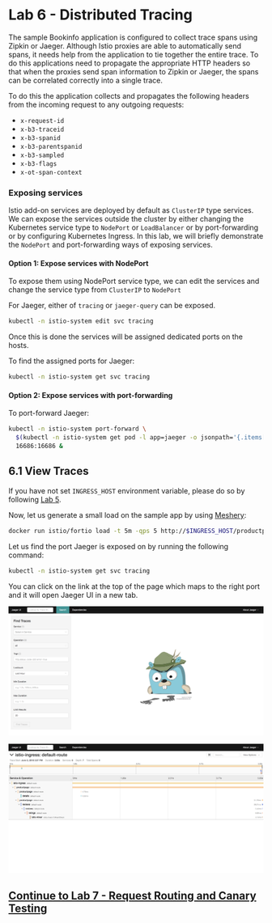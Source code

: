 # Lab 6 - Distributed Tracing

The sample Bookinfo application is configured to collect trace spans using Zipkin or Jaeger. Although Istio proxies are able to automatically send spans, it needs help from the application to tie together the entire trace. To do this applications need to propagate the appropriate HTTP headers so that when the proxies send span information to Zipkin or Jaeger, the spans can be correlated correctly into a single trace.

To do this the application collects and propagates the following headers from the incoming request to any outgoing requests:

- `x-request-id`
- `x-b3-traceid`
- `x-b3-spanid`
- `x-b3-parentspanid`
- `x-b3-sampled`
- `x-b3-flags`
- `x-ot-span-context`

### Exposing services

Istio add-on services are deployed by default as `ClusterIP` type services. We can expose the services outside the cluster by either changing the Kubernetes service type to `NodePort` or `LoadBalancer` or by port-forwarding or by configuring Kubernetes Ingress. In this lab, we will briefly demonstrate the `NodePort` and port-forwarding ways of exposing services.

#### Option 1: Expose services with NodePort
To expose them using NodePort service type, we can edit the services and change the service type from `ClusterIP` to `NodePort`

For Jaeger, either of `tracing` or `jaeger-query` can be exposed.
```sh
kubectl -n istio-system edit svc tracing
```

Once this is done the services will be assigned dedicated ports on the hosts. 

To find the assigned ports for Jaeger:
```sh
kubectl -n istio-system get svc tracing
```

#### Option 2: Expose services with port-forwarding

To port-forward Jaeger:
```sh
kubectl -n istio-system port-forward \
  $(kubectl -n istio-system get pod -l app=jaeger -o jsonpath='{.items[0].metadata.name}') \
  16686:16686 &
```
## 6.1 View Traces

If you have not set `INGRESS_HOST` environment variable, please do so by following [Lab 5](../lab-5/README.md).

Now, let us generate a small load on the sample app by using [Meshery](https://layer5.io/meshery):

```sh
docker run istio/fortio load -t 5m -qps 5 http://$INGRESS_HOST/productpage
```

Let us find the port Jaeger is exposed on by running the following command:
```sh
kubectl -n istio-system get svc tracing
```

You can click on the link at the top of the page which maps to the right port and it will open Jaeger UI in a new tab. 

![](img/jaeger.png)

![](img/jaeger_2.png)



## [Continue to Lab 7 - Request Routing and Canary Testing](../lab-7/README.md)
